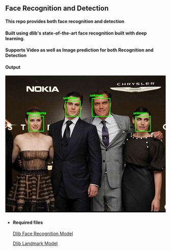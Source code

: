 ## Face Recognition and Detection


#### This repo provides both face recognition and detection 
#### Built using dlib's state-of-the-art face recognition built with deep learning.

#### Supports Video as well as Image prediction for both Recognition and Detection


#### Output

![Face Rec](face_recognition/images/facedetect.png)

* #### Required files
    [Dlib Face Recognition Model](https://drive.google.com/open?id=1ZEGH_OaJpulNDnBM59pGteXRN5DEj6Wt)
    
    [Dlib Landmark Model](https://drive.google.com/open?id=1ZEGH_OaJpulNDnBM59pGteXRN5DEj6Wt)